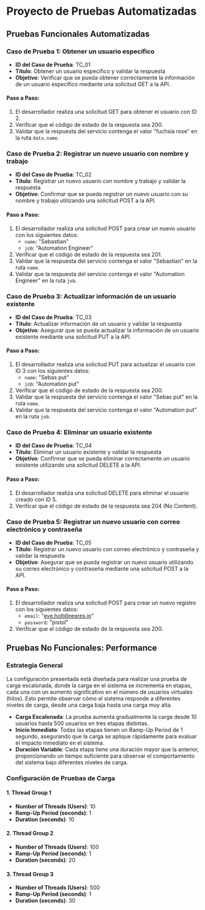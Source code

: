 # Proyecto de Pruebas Automatizadas

## Pruebas Funcionales Automatizadas

### Caso de Prueba 1: Obtener un usuario específico

- **ID del Caso de Prueba**: TC_01
- **Título**: Obtener un usuario específico y validar la respuesta
- **Objetivo**: Verificar que se pueda obtener correctamente la información de un usuario específico mediante una solicitud GET a la API.

#### Paso a Paso:
1. El desarrollador realiza una solicitud GET para obtener el usuario con ID 2.
2. Verificar que el código de estado de la respuesta sea 200.
3. Validar que la respuesta del servicio contenga el valor "fuchsia rose" en la ruta `data.name`.

### Caso de Prueba 2: Registrar un nuevo usuario con nombre y trabajo

- **ID del Caso de Prueba**: TC_02
- **Título**: Registrar un nuevo usuario con nombre y trabajo y validar la respuesta
- **Objetivo**: Confirmar que se pueda registrar un nuevo usuario con su nombre y trabajo utilizando una solicitud POST a la API.

#### Paso a Paso:
1. El desarrollador realiza una solicitud POST para crear un nuevo usuario con los siguientes datos:
    - `name`: "Sebastian"
    - `job`: "Automation Engineer"
2. Verificar que el código de estado de la respuesta sea 201.
3. Validar que la respuesta del servicio contenga el valor "Sebastian" en la ruta `name`.
4. Validar que la respuesta del servicio contenga el valor "Automation Engineer" en la ruta `job`.

### Caso de Prueba 3: Actualizar información de un usuario existente

- **ID del Caso de Prueba**: TC_03
- **Título**: Actualizar información de un usuario y validar la respuesta
- **Objetivo**: Asegurar que se pueda actualizar la información de un usuario existente mediante una solicitud PUT a la API.

#### Paso a Paso:
1. El desarrollador realiza una solicitud PUT para actualizar el usuario con ID 3 con los siguientes datos:
    - `name`: "Sebas put"
    - `job`: "Automation put"
2. Verificar que el código de estado de la respuesta sea 200.
3. Validar que la respuesta del servicio contenga el valor "Sebas put" en la ruta `name`.
4. Validar que la respuesta del servicio contenga el valor "Automation put" en la ruta `job`.

### Caso de Prueba 4: Eliminar un usuario existente

- **ID del Caso de Prueba**: TC_04
- **Título**: Eliminar un usuario existente y validar la respuesta
- **Objetivo**: Confirmar que se pueda eliminar correctamente un usuario existente utilizando una solicitud DELETE a la API.

#### Paso a Paso:
1. El desarrollador realiza una solicitud DELETE para eliminar el usuario creado con ID 5.
2. Verificar que el código de estado de la respuesta sea 204 (No Content).

### Caso de Prueba 5: Registrar un nuevo usuario con correo electrónico y contraseña

- **ID del Caso de Prueba**: TC_05
- **Título**: Registrar un nuevo usuario con correo electrónico y contraseña y validar la respuesta
- **Objetivo**: Asegurar que se pueda registrar un nuevo usuario utilizando su correo electrónico y contraseña mediante una solicitud POST a la API.

#### Paso a Paso:
1. El desarrollador realiza una solicitud POST para crear un nuevo registro con los siguientes datos:
    - `email`: "eve.holt@reqres.in"
    - `password`: "pistol"
2. Verificar que el código de estado de la respuesta sea 200.

## Pruebas No Funcionales: Performance

### Estrategia General

La configuración presentada está diseñada para realizar una prueba de carga escalonada, donde la carga en el sistema se incrementa en etapas, cada una con un aumento significativo en el número de usuarios virtuales (hilos). Esto permite observar cómo el sistema responde a diferentes niveles de carga, desde una carga baja hasta una carga muy alta.

- **Carga Escalonada**: La prueba aumenta gradualmente la carga desde 10 usuarios hasta 500 usuarios en tres etapas distintas.
- **Inicio Inmediato**: Todas las etapas tienen un Ramp-Up Period de 1 segundo, asegurando que la carga se aplique rápidamente para evaluar el impacto inmediato en el sistema.
- **Duración Variable**: Cada etapa tiene una duración mayor que la anterior, proporcionando un tiempo suficiente para observar el comportamiento del sistema bajo diferentes niveles de carga.

### Configuración de Pruebas de Carga

#### 1. Thread Group 1

- **Number of Threads (Users)**: 10
- **Ramp-Up Period (seconds)**: 1
- **Duration (seconds)**: 10

#### 2. Thread Group 2

- **Number of Threads (Users)**: 100
- **Ramp-Up Period (seconds)**: 1
- **Duration (seconds)**: 20

#### 3. Thread Group 3

- **Number of Threads (Users)**: 500
- **Ramp-Up Period (seconds)**: 1
- **Duration (seconds)**: 30
